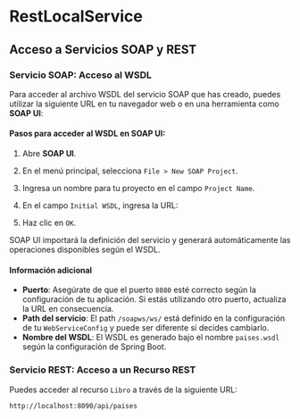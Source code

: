 # RestLocalService

## Acceso a Servicios SOAP y REST

### Servicio SOAP: Acceso al WSDL

Para acceder al archivo WSDL del servicio SOAP que has creado, puedes utilizar la siguiente URL en tu navegador web o en una herramienta como **SOAP UI**:


#### Pasos para acceder al WSDL en SOAP UI:

1. Abre **SOAP UI**.
2. En el menú principal, selecciona `File > New SOAP Project`.
3. Ingresa un nombre para tu proyecto en el campo `Project Name`.
4. En el campo `Initial WSDL`, ingresa la URL:

5. Haz clic en `OK`.

SOAP UI importará la definición del servicio y generará automáticamente las operaciones disponibles según el WSDL.

#### Información adicional

- **Puerto**: Asegúrate de que el puerto `8080` esté correcto según la configuración de tu aplicación. Si estás utilizando otro puerto, actualiza la URL en consecuencia.
- **Path del servicio**: El path `/soapws/ws/` está definido en la configuración de tu `WebServiceConfig` y puede ser diferente si decides cambiarlo.
- **Nombre del WSDL**: El WSDL es generado bajo el nombre `paises.wsdl` según la configuración de Spring Boot.

### Servicio REST: Acceso a un Recurso REST

Puedes acceder al recurso `Libro` a través de la siguiente URL:

`http://localhost:8090/api/paises`


